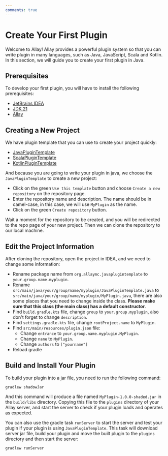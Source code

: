 ```yaml
---
comments: true
---
```


# Create Your First Plugin

Welcome to Allay! Allay provides a powerful plugin system so that you can write plugin in many languages,
such as Java, JavaScript, Scala and Kotlin. In this section, we will guide you to create your first plugin in Java.

## Prerequisites

To develop your first plugin, you will have to install the following prerequisites:

- [JetBrains IDEA](https://www.jetbrains.com/idea/)
- [JDK 21](../getting-started/installation.md#install-java)
- [Allay](../getting-started/installation.md#download-allay)

## Creating a New Project

We have plugin template that you can use to create your project quickly:

- [JavaPluginTemplate](https://github.com/AllayMC/JavaPluginTemplate)
- [ScalaPluginTemplate](https://github.com/AllayMC/ScalaPluginTemplate)
- [KotlinPluginTemplate](https://github.com/MineBuilders/allaymc-kotlin-plugin-template)

And because you are going to write your plugin in java, we choose the `JavaPluginTemplate` to create a new project:

- Click on the green `Use this template` button and choose `Create a new repository` on the repository page.
- Enter the repository name and description. The name should be in camel-case, in this case, we will use `MyPlugin` as the name.
- Click on the green `Create repository` button.

Wait a moment for the repository to be created, and you will be redirected to the repo page of your new project.
Then we can clone the repository to our local machine.

## Edit the Project Information

After cloning the repository, open the project in IDEA, and we need to change some information:

- Rename package name from `org.allaymc.javaplugintemplate` to `your.group.name.myplugin`.
- Rename `src/main/java/your/group/name/myplugin/JavaPluginTemplate.java` to `src/main/java/your/group/name/myplugin/MyPlugin.java`, 
  there are also some places that you need to change inside the class. **Please make sure that this class (the main class) has a default constructor**.
- Find `build.gradle.kts` file, change `group` to `your.group.myplugin`, 
  also don't forget to change `description`.
- Find `settings.gradle.kts` file, change `rootProject.name` to `MyPlugin`.
- Find `src/main/resources/plugin.json` file:
  - Change `entrance` to `your.group.name.myplugin.MyPlugin`.
  - Change `name` to `MyPlugin`.
  - Change `authors` to `["yourname"]`
- Reload gradle

## Build and Install Your Plugin

To build your plugin into a jar file, you need to run the following command:

```shell
gradlew shadowJar
```

And this command will produce a file named `MyPlugin-1.0.0-shaded.jar` in the `build/libs` directory.
Copying this file to the `plugins` directory of your Allay server, and start the server
to check if your plugin loads and operates as expected.

You can also use the gradle task `runServer` to start the server and test your plugin if your plugin is using `JavaPluginTemplate`.
This task will download server jar file, build your plugin and move the built plugin to the `plugins` directory and then start the server:

```shell
gradlew runServer
```